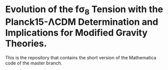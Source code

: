 # Evolution of the f&sigma;<sub>8</sub> Tension with the Planck15-&Lambda;CDM Determination and Implications for Modified Gravity Theories.

This is the repository that contains the short version of the Mathematica code of the master branch.

